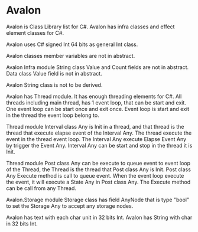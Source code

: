 # Avalon

Avalon is Class Library list for C#.
Avalon has infra classes and effect element classes for C#.

Avalon uses C# signed Int 64 bits as general Int class.

Avalon classes member variables are not in abstract.

Avalon Infra module String class Value and Count fields are not in abstract. Data class Value field is not in abstract.

Avalon String class is not to be derived.

Avalon has Thread module. It has enough threading elements for C#.
All threads including main thread, has 1 event loop, that can be start and exit.
One event loop can be start once and exit once.
Event loop is start and exit in the thread the event loop belong to.

Thread module Interval class Any is Init in a thread, and that thread is the thread that execute elapse event of the Interval Any.
The thread execute the event in the thread event loop.
The Interval Any execute Elapse Event Any by trigger the Event Any.
Interval Any can be start and stop in the thread it is Init.

Thread module Post class Any can be execute to queue event to event loop of the Thread, 
the Thread is the thread that Post class Any is Init.
Post class Any Execute method is call to queue event. When the event loop execute the event, it will execute a State Any in Post class Any.
The Execute method can be call from any Thread.

Avalon.Storage module Storage class has field AnyNode that is type "bool" to set the Storage Any to accept any storage nodes.

Avalon has text with each char unit in 32 bits Int. Avalon has String with char in 32 bits Int.